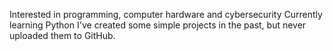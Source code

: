 Interested in programming, computer hardware and cybersecurity
Currently learning Python
I've created some simple projects in the past, but never uploaded them to GitHub.
